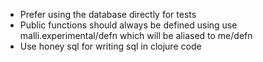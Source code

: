 - Prefer using the database directly for tests
- Public functions should always be defined using use malli.experimental/defn which will be aliased to me/defn
- Use honey sql for writing sql in clojure code
